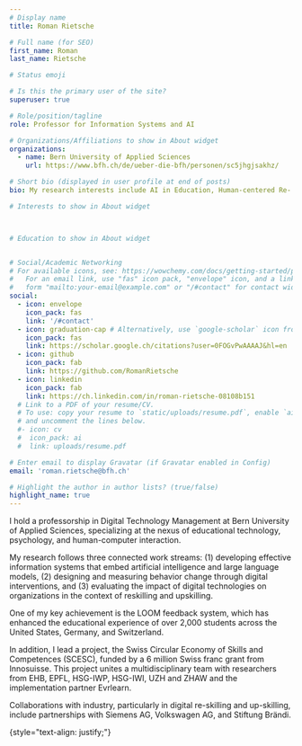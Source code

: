 ```yaml
---
# Display name
title: Roman Rietsche

# Full name (for SEO)
first_name: Roman
last_name: Rietsche

# Status emoji

# Is this the primary user of the site?
superuser: true

# Role/position/tagline
role: Professor for Information Systems and AI

# Organizations/Affiliations to show in About widget
organizations:
  - name: Bern University of Applied Sciences
    url: https://www.bfh.ch/de/ueber-die-bfh/personen/sc5jhgjsakhz/

# Short bio (displayed in user profile at end of posts)
bio: My research interests include AI in Education, Human-centered Re- and Upskilling Digital Interventions.

# Interests to show in About widget



# Education to show in About widget


# Social/Academic Networking
# For available icons, see: https://wowchemy.com/docs/getting-started/page-builder/#icons
#   For an email link, use "fas" icon pack, "envelope" icon, and a link in the
#   form "mailto:your-email@example.com" or "/#contact" for contact widget.
social:
  - icon: envelope
    icon_pack: fas
    link: '/#contact'
  - icon: graduation-cap # Alternatively, use `google-scholar` icon from `ai` icon pack
    icon_pack: fas
    link: https://scholar.google.ch/citations?user=0FOGvPwAAAAJ&hl=en
  - icon: github
    icon_pack: fab
    link: https://github.com/RomanRietsche
  - icon: linkedin
    icon_pack: fab
    link: https://ch.linkedin.com/in/roman-rietsche-08108b151
  # Link to a PDF of your resume/CV.
  # To use: copy your resume to `static/uploads/resume.pdf`, enable `ai` icons in `params.yaml`,
  # and uncomment the lines below.
  #- icon: cv
  #  icon_pack: ai
  #  link: uploads/resume.pdf

# Enter email to display Gravatar (if Gravatar enabled in Config)
email: 'roman.rietsche@bfh.ch'

# Highlight the author in author lists? (true/false)
highlight_name: true
---
```


I hold a professorship in Digital Technology Management at Bern University of Applied Sciences, specializing at the nexus of educational technology, psychology, and human-computer interaction.

My research follows three connected work streams: (1) developing effective information systems that embed artificial intelligence and large language models, 
(2) designing and measuring behavior change through digital interventions, and (3) evaluating the impact of digital technologies on organizations in the context of reskilling and upskilling.

One of my key achievement is the LOOM feedback system, which has enhanced the educational experience of over 2,000 students across the United States, Germany, and Switzerland. 

In addition, I lead a project, the Swiss Circular Economy of Skills and Competences (SCESC), funded by a 6 million Swiss franc grant from Innosuisse. 
This project unites a multidisciplinary team with researchers from EHB, EPFL, HSG-IWP, HSG-IWI, UZH and ZHAW and the implementation partner Evrlearn.

Collaborations with industry, particularly in digital re-skilling and up-skilling, include partnerships with Siemens AG, Volkswagen AG, and Stiftung Brändi.


{style="text-align: justify;"}

